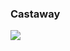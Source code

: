 ### Castaway
<img src="https://github.com/MalakaVoid/Sites/assets/90262550/2f3ad767-ae4b-4113-98b0-14d0cabeec73" />
